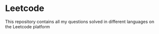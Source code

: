 # Leetcode
This repository contains all my questions solved in different languages ​​on the Leetcode platform
